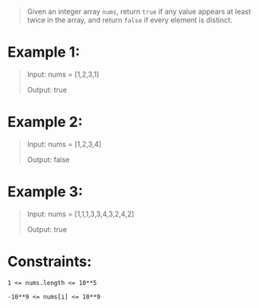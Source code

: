 >Given an integer array `nums`, return `true` if any value appears at least twice in the array, and return `false` if every element is distinct.


# Example 1:
>Input: nums = [1,2,3,1]
>
>Output: true
 


# Example 2:
>Input: nums = [1,2,3,4]
>
>Output: false

# Example 3:
>Input: nums = [1,1,1,3,3,4,3,2,4,2]
>
>Output: true

# Constraints:
`1 <= nums.length <= 10**5`

`-10**9 <= nums[i] <= 10**9`

